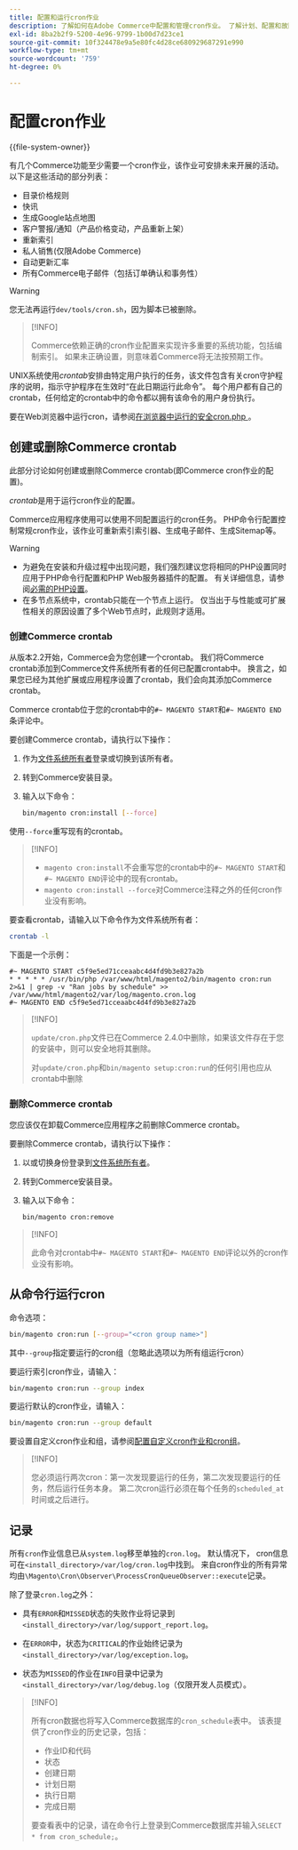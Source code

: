 ```yaml
---
title: 配置和运行cron作业
description: 了解如何在Adobe Commerce中配置和管理cron作业。 了解计划、配置和故障排除技术。
exl-id: 8ba2b2f9-5200-4e96-9799-1b00d7d23ce1
source-git-commit: 10f324478e9a5e80fc4d28ce680929687291e990
workflow-type: tm+mt
source-wordcount: '759'
ht-degree: 0%

---
```


# 配置cron作业

{{file-system-owner}}

有几个Commerce功能至少需要一个cron作业，该作业可安排未来开展的活动。 以下是这些活动的部分列表：

- 目录价格规则
- 快讯
- 生成Google站点地图
- 客户警报/通知（产品价格变动，产品重新上架）
- 重新索引
- 私人销售(仅限Adobe Commerce)
- 自动更新汇率
- 所有Commerce电子邮件（包括订单确认和事务性）

>[!WARNING]
>
>您无法再运行`dev/tools/cron.sh`，因为脚本已被删除。

>[!INFO]
>
>Commerce依赖正确的cron作业配置来实现许多重要的系统功能，包括编制索引。 如果未正确设置，则意味着Commerce将无法按预期工作。

UNIX系统使用&#x200B;_crontab_&#x200B;安排由特定用户执行的任务，该文件包含有关cron守护程序的说明，指示守护程序在生效时“在此日期运行此命令”。 每个用户都有自己的crontab，任何给定的crontab中的命令都以拥有该命令的用户身份执行。

要在Web浏览器中运行cron，请参阅[在浏览器中运行的安全cron.php ](../security/secure-cron-php.md)。

## 创建或删除Commerce crontab

此部分讨论如何创建或删除Commerce crontab(即Commerce cron作业的配置)。

_crontab_&#x200B;是用于运行cron作业的配置。

Commerce应用程序使用可以使用不同配置运行的cron任务。 PHP命令行配置控制常规cron作业，该作业可重新索引索引器、生成电子邮件、生成Sitemap等。

>[!WARNING]
>
>- 为避免在安装和升级过程中出现问题，我们强烈建议您将相同的PHP设置同时应用于PHP命令行配置和PHP Web服务器插件的配置。 有关详细信息，请参阅[必需的PHP设置](../../installation/prerequisites/php-settings.md)。
>- 在多节点系统中，crontab只能在一个节点上运行。 仅当出于与性能或可扩展性相关的原因设置了多个Web节点时，此规则才适用。

### 创建Commerce crontab

从版本2.2开始，Commerce会为您创建一个crontab。 我们将Commerce crontab添加到Commerce文件系统所有者的任何已配置crontab中。 换言之，如果您已经为其他扩展或应用程序设置了crontab，我们会向其添加Commerce crontab。

Commerce crontab位于您的crontab中的`#~ MAGENTO START`和`#~ MAGENTO END`条评论中。

要创建Commerce crontab，请执行以下操作：

1. 作为[文件系统所有者](../../installation/prerequisites/file-system/overview.md)登录或切换到该所有者。
1. 转到Commerce安装目录。
1. 输入以下命令：

   ```bash
   bin/magento cron:install [--force]
   ```

使用`--force`重写现有的crontab。

>[!INFO]
>
>- `magento cron:install`不会重写您的crontab中的`#~ MAGENTO START`和`#~ MAGENTO END`评论中的现有crontab。
>- `magento cron:install --force`对Commerce注释之外的任何cron作业没有影响。

要查看crontab，请输入以下命令作为文件系统所有者：

```bash
crontab -l
```

下面是一个示例：

```
#~ MAGENTO START c5f9e5ed71cceaabc4d4fd9b3e827a2b
* * * * * /usr/bin/php /var/www/html/magento2/bin/magento cron:run 2>&1 | grep -v "Ran jobs by schedule" >> /var/www/html/magento2/var/log/magento.cron.log
#~ MAGENTO END c5f9e5ed71cceaabc4d4fd9b3e827a2b
```

>[!INFO]
>
>`update/cron.php`文件已在Commerce 2.4.0中删除，如果该文件存在于您的安装中，则可以安全地将其删除。
>
>对`update/cron.php`和`bin/magento setup:cron:run`的任何引用也应从crontab中删除

### 删除Commerce crontab

您应该仅在卸载Commerce应用程序之前删除Commerce crontab。

要删除Commerce crontab，请执行以下操作：

1. 以或切换身份登录到[文件系统所有者](../../installation/prerequisites/file-system/overview.md)。
1. 转到Commerce安装目录。
1. 输入以下命令：

   ```bash
   bin/magento cron:remove
   ```

>[!INFO]
>
>此命令对crontab中`#~ MAGENTO START`和`#~ MAGENTO END`评论以外的cron作业没有影响。

## 从命令行运行cron

命令选项：

```bash
bin/magento cron:run [--group="<cron group name>"]
```

其中`--group`指定要运行的cron组（忽略此选项以为所有组运行cron）

要运行索引cron作业，请输入：

```bash
bin/magento cron:run --group index
```

要运行默认的cron作业，请输入：

```bash
bin/magento cron:run --group default
```

要设置自定义cron作业和组，请参阅[配置自定义cron作业和cron组](../cron/custom-cron.md)。

>[!INFO]
>
>您必须运行两次cron：第一次发现要运行的任务，第二次发现要运行的任务，然后运行任务本身。 第二次cron运行必须在每个任务的`scheduled_at`时间或之后进行。

## 记录

所有`cron`作业信息已从`system.log`移至单独的`cron.log`。
默认情况下， cron信息可在`<install_directory>/var/log/cron.log`中找到。
来自cron作业的所有异常均由`\Magento\Cron\Observer\ProcessCronQueueObserver::execute`记录。

除了登录`cron.log`之外：

- 具有`ERROR`和`MISSED`状态的失败作业将记录到`<install_directory>/var/log/support_report.log`。

- 在`ERROR`中，状态为`CRITICAL`的作业始终记录为`<install_directory>/var/log/exception.log`。

- 状态为`MISSED`的作业在`INFO`目录中记录为`<install_directory>/var/log/debug.log`（仅限开发人员模式）。

>[!INFO]
>
>所有cron数据也将写入Commerce数据库的`cron_schedule`表中。 该表提供了cron作业的历史记录，包括：
>
>- 作业ID和代码
>- 状态
>- 创建日期
>- 计划日期
>- 执行日期
>- 完成日期
>
>要查看表中的记录，请在命令行上登录到Commerce数据库并输入`SELECT * from cron_schedule;`。
